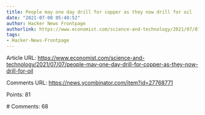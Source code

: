 ```yaml
---
title: People may one day drill for copper as they now drill for oil
date: "2021-07-08 05:40:52"
author: Hacker News Frontpage
authorlink: https://www.economist.com/science-and-technology/2021/07/07/people-may-one-day-drill-for-copper-as-they-now-drill-for-oil
tags:
- Hacker-News-Frontpage
---
```


<p>Article URL: <a href="https://www.economist.com/science-and-technology/2021/07/07/people-may-one-day-drill-for-copper-as-they-now-drill-for-oil">https://www.economist.com/science-and-technology/2021/07/07/people-may-one-day-drill-for-copper-as-they-now-drill-for-oil</a></p>
<p>Comments URL: <a href="https://news.ycombinator.com/item?id=27768771">https://news.ycombinator.com/item?id=27768771</a></p>
<p>Points: 81</p>
<p># Comments: 68</p>
